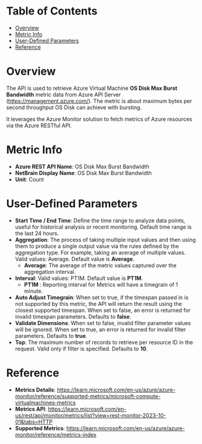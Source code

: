 # Table of Contents
- [Overview](#overview)
- [Metric Info](#metric-info)
- [User-Defined Parameters](#user-defined-parameters)
- [Reference](#reference)

# Overview <a name="overview"></a>
The API is used to retrieve Azure Virtual Machine <b>OS Disk Max Burst Bandwidth</b> metric data from Azure API Server (https://management.azure.com/). The metric is about maximum bytes per second throughput OS Disk can achieve with bursting.

It leverages the Azure Monitor solution to fetch metrics of Azure resources via the Azure RESTful API.

# Metric Info <a name="metric-info"></a>
* <b>Azure REST API Name</b>: OS Disk Max Burst Bandwidth
* <b>NetBrain Display Name</b>: OS Disk Max Burst Bandwidth
* <b>Unit</b>: Count

# User-Defined Parameters <a name="user-defined-parameters"></a>
* <b>Start Time / End Time</b>: Define the time range to analyze data points, useful for historical analysis or recent monitoring. Default time range is the last 24 hours.
* <b>Aggregation</b>: The process of taking multiple input values and then using them to produce a single output value via the rules defined by the aggregation type. For example, taking an average of multiple values. Valid values: Average. Default value is <b>Average</b>.
  * <b>Average</b>: The average of the metric values captured over the aggregation interval.
* <b>Interval</b>: Valid values: PT1M. Default value is <b>PT1M</b>.
  * <b>PT1M </b>: Reporting interval for Metrics will have a timegrain of 1 minute.
* <b>Auto Adjust Timegrain</b>: When set to true, if the timespan passed in is not supported by this metric, the API will return the result using the closest supported timespan. When set to false, an error is returned for invalid timespan parameters. Defaults to <b>false</b>.
* <b>Validate Dimensions</b>: When set to false, invalid filter parameter values will be ignored. When set to true, an error is returned for invalid filter parameters. Defaults to <b>true</b>.
* <b>Top</b>: The maximum number of records to retrieve per resource ID in the request. Valid only if filter is specified. Defaults to <b>10</b>.


# Reference <a name="reference"></a>
* <b>Metrics Details</b>: https://learn.microsoft.com/en-us/azure/azure-monitor/reference/supported-metrics/microsoft-compute-virtualmachines-metrics
* <b>Metrics API</b>: https://learn.microsoft.com/en-us/rest/api/monitor/metrics/list?view=rest-monitor-2023-10-01&tabs=HTTP
* <b>Supported Metrics</b>: https://learn.microsoft.com/en-us/azure/azure-monitor/reference/metrics-index